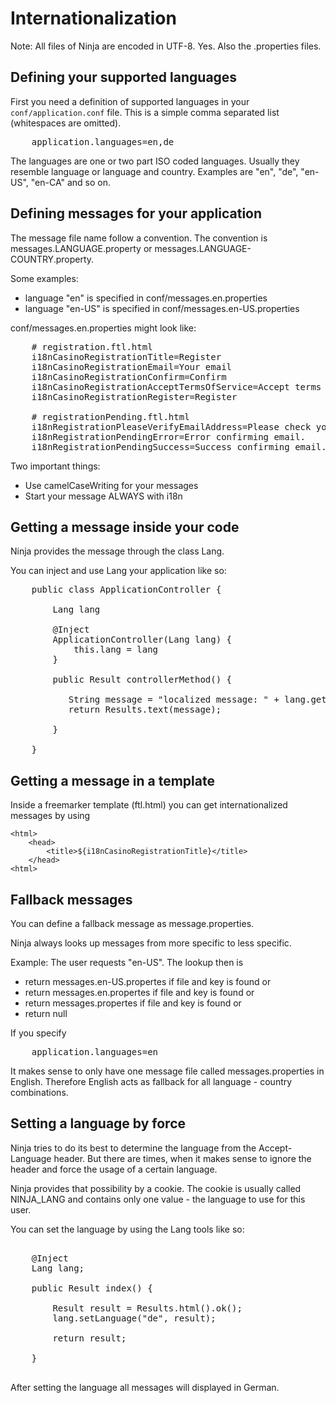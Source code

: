 Internationalization
====================

Note: All files of Ninja are encoded in UTF-8. Yes. Also the .properties files.


Defining your supported languages
----------------------------------

First you need a definition of supported languages in your <code>conf/application.conf</code> file.
This is a simple comma separated list (whitespaces are omitted).

<pre class="prettyprint">
    application.languages=en,de
</pre>

The languages are one or two part ISO coded languages. Usually they resemble language or language and country.
Examples are "en", "de", "en-US", "en-CA" and so on.


Defining messages for your application
------------------------------------

The message file name follow a convention. The convention is messages.LANGUAGE.property or messages.LANGUAGE-COUNTRY.property.

Some examples:

 * language "en" is specified in conf/messages.en.properties
 * language "en-US" is specified in conf/messages.en-US.properties
 
 
conf/messages.en.properties might look like:

<pre class="prettyprint">
    # registration.ftl.html
    i18nCasinoRegistrationTitle=Register
    i18nCasinoRegistrationEmail=Your email
    i18nCasinoRegistrationConfirm=Confirm
    i18nCasinoRegistrationAcceptTermsOfService=Accept terms of service          
    i18nCasinoRegistrationRegister=Register

    # registrationPending.ftl.html
    i18nRegistrationPleaseVerifyEmailAddress=Please check your email inbox to verify your account.
    i18nRegistrationPendingError=Error confirming email.
    i18nRegistrationPendingSuccess=Success confirming email.  
</pre>

Two important things:

 * Use camelCaseWriting for your messages
 * Start your message ALWAYS with i18n


Getting a message inside your code
----------------------------------

Ninja provides the message through the class Lang.

You can inject and use Lang your application like so:

<pre class="prettyprint">
    public class ApplicationController {
    
        Lang lang

        @Inject
        ApplicationController(Lang lang) {
            this.lang = lang
        }
    
        public Result controllerMethod() {
        
           String message = "localized message: " + lang.get("i18nCasinoRegistrationTitle", "en");
           return Results.text(message);

        }

    }
</pre>

Getting a message in a template
-------------------------------

Inside a freemarker template (ftl.html) you can get internationalized messages by using


    <html>
        <head>
            <title>${i18nCasinoRegistrationTitle}</title>
        </head>
    <html>




Fallback messages
-----------------

You can define a fallback message as message.properties.

Ninja always looks up messages from more specific to less specific.

Example: The user requests "en-US". The lookup then is
 
 * return messages.en-US.propertes if file and key is found or
 * return messages.en.propertes if file and key is found or
 * return messages.propertes if file and key is found or
 * return null
 
If you specify

<pre class="prettyprint">
    application.languages=en
</pre>

It makes sense to only have one message file called messages.properties in English. Therefore
English acts as fallback for all language - country combinations.



Setting a language by force
---------------------------

Ninja tries to do its best to determine the language from the Accept-Language header.
But there are times, when it makes sense to ignore the header and force the
usage of a certain language.

Ninja provides that possibility by a cookie. The cookie is usually called
NINJA_LANG and contains only one value - the language to use for this user.

You can set the language by using the Lang tools like so:

<pre class="prettyprint">

    @Inject
    Lang lang;

    public Result index() {

        Result result = Results.html().ok();
        lang.setLanguage("de", result);

        return result;

    }

</pre>

After setting the language all messages will displayed in German.

